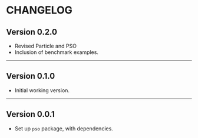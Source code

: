 # CHANGELOG

## Version 0.2.0

- Revised Particle and PSO
- Inclusion of benchmark examples.

---

## Version 0.1.0

- Initial working version.

---

## Version 0.0.1

- Set up `pso` package, with dependencies.
